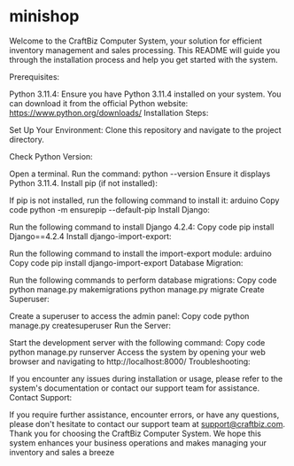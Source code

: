# minishop
Welcome to the CraftBiz Computer System, your solution for efficient inventory management and sales processing. This README will guide you through the installation process and help you get started with the system.

Prerequisites:

Python 3.11.4: Ensure you have Python 3.11.4 installed on your system. You can download it from the official Python website: https://www.python.org/downloads/
Installation Steps:

Set Up Your Environment: Clone this repository and navigate to the project directory.

Check Python Version:

Open a terminal.
Run the command: python --version
Ensure it displays Python 3.11.4.
Install pip (if not installed):

If pip is not installed, run the following command to install it:
arduino
Copy code
python -m ensurepip --default-pip
Install Django:

Run the following command to install Django 4.2.4:
Copy code
pip install Django==4.2.4
Install django-import-export:

Run the following command to install the import-export module:
arduino
Copy code
pip install django-import-export
Database Migration:

Run the following commands to perform database migrations:
Copy code
python manage.py makemigrations
python manage.py migrate
Create Superuser:

Create a superuser to access the admin panel:
Copy code
python manage.py createsuperuser
Run the Server:

Start the development server with the following command:
Copy code
python manage.py runserver
Access the system by opening your web browser and navigating to http://localhost:8000/
Troubleshooting:

If you encounter any issues during installation or usage, please refer to the system's documentation or contact our support team for assistance.
Contact Support:

If you require further assistance, encounter errors, or have any questions, please don't hesitate to contact our support team at support@craftbiz.com.
Thank you for choosing the CraftBiz Computer System. We hope this system enhances your business operations and makes managing your inventory and sales a breeze

